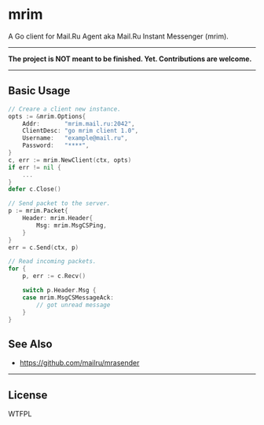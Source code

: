 # mrim

A Go client for Mail.Ru Agent aka Mail.Ru Instant Messenger (mrim).

---

**The project is NOT meant to be finished. Yet. Contributions are welcome.**

---

## Basic Usage

```go
// Creare a client new instance.
opts := &mrim.Options{
    Addr:       "mrim.mail.ru:2042",
    ClientDesc: "go mrim client 1.0",
    Username:   "example@mail.ru",
    Password:   "****",
}
c, err := mrim.NewClient(ctx, opts)
if err != nil {
    ...
}
defer c.Close()

// Send packet to the server.
p := mrim.Packet{
    Header: mrim.Header{
        Msg: mrim.MsgCSPing,
    }
}
err = c.Send(ctx, p)

// Read incoming packets.
for {
    p, err := c.Recv()

    switch p.Header.Msg {
    case mrim.MsgCSMessageAck:
        // got unread message
    }
}
```

## See Also

- https://github.com/mailru/mrasender

---

## License

WTFPL
